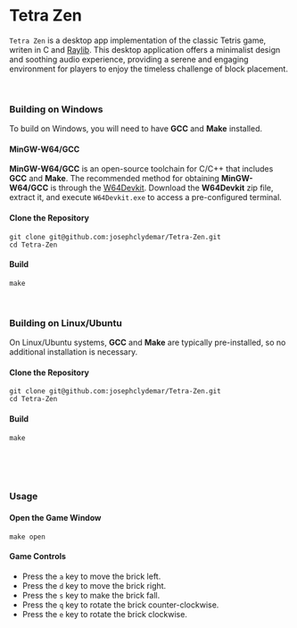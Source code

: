 # Tetra Zen
`Tetra Zen` is a desktop app implementation of the classic Tetris game, writen in C and [Raylib](https://github.com/raysan5/raylib). This desktop application offers a minimalist design and soothing audio experience, providing a serene and engaging environment for players to enjoy the timeless challenge of block placement.

<br>

### Building on Windows
To build on Windows, you will need to have **GCC** and **Make** installed.      

#### MinGW-W64/GCC
**MinGW-W64/GCC** is an open-source toolchain for C/C++ that includes **GCC** and **Make**. The recommended method for obtaining **MinGW-W64/GCC** is through the [W64Devkit](https://github.com/skeeto/w64devkit/). Download the **W64Devkit** zip file, extract it, and execute `W64Devkit.exe` to access a pre-configured terminal.              

#### Clone the Repository
```
git clone git@github.com:josephclydemar/Tetra-Zen.git
cd Tetra-Zen
```

#### Build
```
make
```

<br>


### Building on Linux/Ubuntu
On Linux/Ubuntu systems, **GCC** and **Make** are typically pre-installed, so no additional installation is necessary.      

#### Clone the Repository
```
git clone git@github.com:josephclydemar/Tetra-Zen.git
cd Tetra-Zen
```

#### Build
```
make
```

<br>
<br>
<br>

### Usage
#### Open the Game Window
```
make open
```

#### Game Controls
- Press the `a` key to move the brick left.
- Press the `d` key to move the brick right.
- Press the `s` key to make the brick fall.
- Press the `q` key to rotate the brick counter-clockwise.
- Press the `e` key to rotate the brick clockwise.



